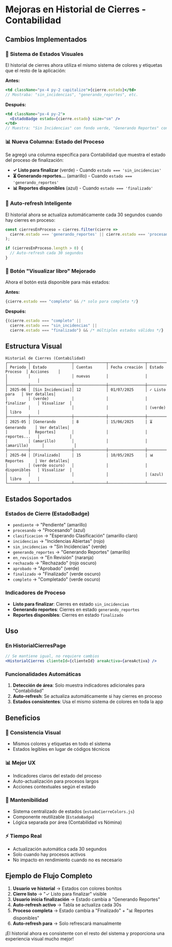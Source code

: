 # Mejoras en Historial de Cierres - Contabilidad

## Cambios Implementados

### 🎨 **Sistema de Estados Visuales**

El historial de cierres ahora utiliza el mismo sistema de colores y etiquetas que el resto de la aplicación:

**Antes:**
```jsx
<td className="px-4 py-2 capitalize">{cierre.estado}</td>
// Mostraba: "sin_incidencias", "generando_reportes", etc.
```

**Después:**
```jsx
<td className="px-4 py-2">
  <EstadoBadge estado={cierre.estado} size="sm" />
</td>
// Muestra: "Sin Incidencias" con fondo verde, "Generando Reportes" con fondo amarillo, etc.
```

### 📊 **Nueva Columna: Estado del Proceso**

Se agregó una columna específica para Contabilidad que muestra el estado del proceso de finalización:

- **✓ Listo para finalizar** (verde) - Cuando `estado === 'sin_incidencias'`
- **⏳ Generando reportes...** (amarillo) - Cuando `estado === 'generando_reportes'`
- **📊 Reportes disponibles** (azul) - Cuando `estado === 'finalizado'`

### 🔄 **Auto-refresh Inteligente**

El historial ahora se actualiza automáticamente cada 30 segundos cuando hay cierres en proceso:

```jsx
const cierresEnProceso = cierres.filter(cierre => 
  cierre.estado === 'generando_reportes' || cierre.estado === 'procesando'
);

if (cierresEnProceso.length > 0) {
  // Auto-refresh cada 30 segundos
}
```

### 🔗 **Botón "Visualizar libro" Mejorado**

Ahora el botón está disponible para más estados:

**Antes:**
```jsx
{cierre.estado === "completo" && /* solo para completo */}
```

**Después:**
```jsx
{(cierre.estado === "completo" || 
  cierre.estado === "sin_incidencias" || 
  cierre.estado === "finalizado") && /* múltiples estados válidos */}
```

## Estructura Visual

```
Historial de Cierres (Contabilidad)
┌─────────┬──────────────────┬──────────────┬────────────────┬─────────────────┬─────────────┐
│ Periodo │ Estado           │ Cuentas      │ Fecha creación │ Estado Proceso  │ Acciones    │
│         │                  │ nuevas       │                │                 │             │
├─────────┼──────────────────┼──────────────┼────────────────┼─────────────────┼─────────────┤
│ 2025-06 │ [Sin Incidencias]│ 12           │ 01/07/2025     │ ✓ Listo para   │ Ver detalles│
│         │ (verde)          │              │                │   finalizar     │ Visualizar  │
│         │                  │              │                │ (verde)         │ libro       │
├─────────┼──────────────────┼──────────────┼────────────────┼─────────────────┼─────────────┤
│ 2025-05 │ [Generando       │ 8            │ 15/06/2025     │ ⏳ Generando    │ Ver detalles│
│         │  Reportes]       │              │                │   reportes...   │             │
│         │ (amarillo)       │              │                │ (amarillo)      │             │
├─────────┼──────────────────┼──────────────┼────────────────┼─────────────────┼─────────────┤
│ 2025-04 │ [Finalizado]     │ 15           │ 10/05/2025     │ 📊 Reportes     │ Ver detalles│
│         │ (verde oscuro)   │              │                │   disponibles   │ Visualizar  │
│         │                  │              │                │ (azul)          │ libro       │
└─────────┴──────────────────┴──────────────┴────────────────┴─────────────────┴─────────────┘
```

## Estados Soportados

### Estados de Cierre (EstadoBadge)
- `pendiente` → "Pendiente" (amarillo)
- `procesando` → "Procesando" (azul)
- `clasificacion` → "Esperando Clasificación" (amarillo claro)
- `incidencias` → "Incidencias Abiertas" (rojo)
- `sin_incidencias` → "Sin Incidencias" (verde)
- `generando_reportes` → "Generando Reportes" (amarillo)
- `en_revision` → "En Revisión" (naranja)
- `rechazado` → "Rechazado" (rojo oscuro)
- `aprobado` → "Aprobado" (verde)
- `finalizado` → "Finalizado" (verde oscuro)
- `completo` → "Completado" (verde oscuro)

### Indicadores de Proceso
- **Listo para finalizar**: Cierres en estado `sin_incidencias`
- **Generando reportes**: Cierres en estado `generando_reportes` 
- **Reportes disponibles**: Cierres en estado `finalizado`

## Uso

### En HistorialCierresPage
```jsx
// Se mantiene igual, no requiere cambios
<HistorialCierres clienteId={clienteId} areaActiva={areaActiva} />
```

### Funcionalidades Automáticas
1. **Detección de área**: Solo muestra indicadores adicionales para "Contabilidad"
2. **Auto-refresh**: Se actualiza automáticamente si hay cierres en proceso
3. **Estados consistentes**: Usa el mismo sistema de colores en toda la app

## Beneficios

### 🎯 **Consistencia Visual**
- Mismos colores y etiquetas en todo el sistema
- Estados legibles en lugar de códigos técnicos

### 📊 **Mejor UX**
- Indicadores claros del estado del proceso
- Auto-actualización para procesos largos
- Acciones contextuales según el estado

### 🔧 **Mantenibilidad**
- Sistema centralizado de estados (`estadoCierreColors.js`)
- Componente reutilizable (`EstadoBadge`)
- Lógica separada por área (Contabilidad vs Nómina)

### ⚡ **Tiempo Real**
- Actualización automática cada 30 segundos
- Solo cuando hay procesos activos
- No impacto en rendimiento cuando no es necesario

## Ejemplo de Flujo Completo

1. **Usuario ve historial** → Estados con colores bonitos
2. **Cierre listo** → "✓ Listo para finalizar" visible
3. **Usuario inicia finalización** → Estado cambia a "Generando Reportes"
4. **Auto-refresh activo** → Tabla se actualiza cada 30s
5. **Proceso completa** → Estado cambia a "Finalizado" + "📊 Reportes disponibles"
6. **Auto-refresh para** → Solo refrescará manualmente

¡El historial ahora es consistente con el resto del sistema y proporciona una experiencia visual mucho mejor!
